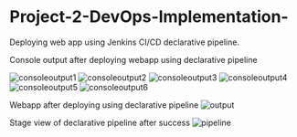 # Project-2-DevOps-Implementation-
Deploying web app using Jenkins CI/CD declarative pipeline.

Console output after deploying webapp using declarative pipeline

![consoleoutput1](https://github.com/rohanpundhir/Project-2-DevOps-Implementation-/assets/145056073/e780594a-ef6b-4ec7-a13a-b98a527bda63)
![consoleoutput2](https://github.com/rohanpundhir/Project-2-DevOps-Implementation-/assets/145056073/40a0e7bb-6c4f-4bd0-bc10-347997801751)
![consoleoutput3](https://github.com/rohanpundhir/Project-2-DevOps-Implementation-/assets/145056073/e51145c5-d2e6-4adc-9f0b-f91530f38d29)
![consoleoutput4](https://github.com/rohanpundhir/Project-2-DevOps-Implementation-/assets/145056073/8475b527-2415-40f7-b1f3-8a9243be384e)
![consoleoutput5](https://github.com/rohanpundhir/Project-2-DevOps-Implementation-/assets/145056073/a6074213-3532-46cd-84a2-dde951e4dbb9)
![consoleoutput6](https://github.com/rohanpundhir/Project-2-DevOps-Implementation-/assets/145056073/92338394-b257-4f57-845f-b90ee2af981a)


Webapp after deploying using declarative pipeline
![output](https://github.com/rohanpundhir/Project-2-DevOps-Implementation-/assets/145056073/3906eb6a-7ebe-48f4-a765-6378b1e7c6f2)

Stage view of declarative pipeline after success
![pipeline](https://github.com/rohanpundhir/Project-2-DevOps-Implementation-/assets/145056073/d17f8d6e-a819-4415-82aa-f4988bc0a45c)



